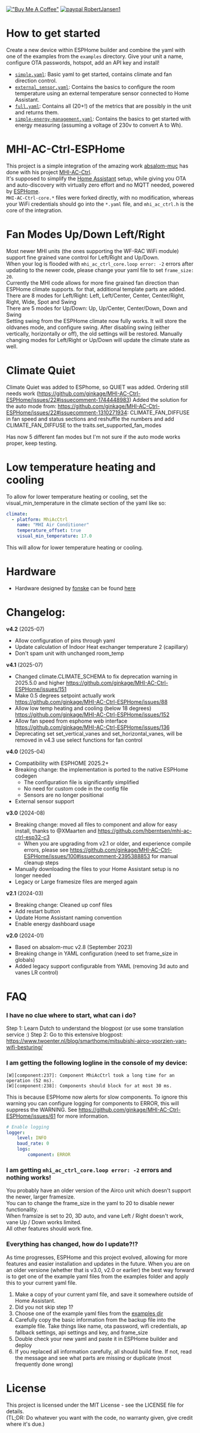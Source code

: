 [!["Buy Me A Coffee"](https://www.buymeacoffee.com/assets/img/custom_images/orange_img.png)](https://www.buymeacoffee.com/ginkage)
[![paypal RobertJansen1](https://www.paypalobjects.com/en_GB/i/btn/btn_donate_LG.gif)](https://www.paypal.com/donate/?hosted_button_id=TL3SFZ4P6ZDHN)

# How to get started

Create a new device within ESPHome builder and combine the yaml with one of the examples from the `examples` directory. Give your unit a name, configure OTA passwords, hotspot, add an API key and install!  

- [`simple.yaml`](https://github.com/ginkage/MHI-AC-Ctrl-ESPHome/blob/master/examples/simple.yaml): Basic yaml to get started, contains climate and fan direction control.
- [`external_sensor.yaml`](https://github.com/ginkage/MHI-AC-Ctrl-ESPHome/blob/master/examples/external_sensor.yaml): Contains the basics to configure the room temperature using an external temperature sensor connected to Home Assistant.  
- [`full.yaml`](https://github.com/ginkage/MHI-AC-Ctrl-ESPHome/blob/master/examples/full.yaml): Contains all (20+!) of the metrics that are possibly in the unit and returns them.  
- [`simple-energy-management.yaml`](https://github.com/ginkage/MHI-AC-Ctrl-ESPHome/blob/master/examples/simple-energy-measurement.yaml): Contains the basics to get started with energy measuring (assuming a voltage of 230v to convert A to Wh).

# MHI-AC-Ctrl-ESPHome
This project is a simple integration of the amazing work [absalom-muc](https://github.com/absalom-muc) has done with his project [MHI-AC-Ctrl](https://github.com/absalom-muc/MHI-AC-Ctrl).\
It's supposed to simplify the [Home Assistant](https://www.home-assistant.io/) setup, while giving you OTA and auto-discovery with virtually zero effort and no MQTT needed, powered by [ESPHome](https://ESPHome.io/).\
`MHI-AC-Ctrl-core.*` files were forked directly, with no modification, whereas your WiFi credentials should go into the `*.yaml` file, and `mhi_ac_ctrl.h` is the core of the integration.

# Fan Modes Up/Down Left/Right
Most newer MHI units (the ones supporting the WF-RAC WiFi module) support fine grained vane control for Left/Right and Up/Down.  
When your log is flooded with `mhi_ac_ctrl_core.loop error: -2` errors after updating to the newer code, please change your yaml file to set `frame_size: 20`.  
Currently the MHI code allows for more fine grained fan direction than ESPHome climate supports. for that, additional template parts are added.  
There are 8 modes for Left/Right: Left, Left/Center, Center, Center/Right, Right, Wide, Spot and Swing  
There are 5 modes for Up/Down: Up, Up/Center, Center/Down, Down and Swing  
Setting swing from the ESPHome climate now fully works. It will store the oldvanes mode, and configure swing. After disabling swing (either vertically, horizontally or off), the old settings will be restored. Manually changing modes for Left/Right or Up/Down will update the climate state as well.

# Climate Quiet

Climate Quiet was added to ESPhome, so QUIET was added. Ordering still needs work (https://github.com/ginkage/MHI-AC-Ctrl-ESPHome/issues/22#issuecomment-1744448983)
Added the solution for the auto mode from: https://github.com/ginkage/MHI-AC-Ctrl-ESPHome/issues/22#issuecomment-1310271934:
CLIMATE_FAN_DIFFUSE in fan speed and status sections and reshuffle the numbers and add CLIMATE_FAN_DIFFUSE to the traits.set_supported_fan_modes

Has now 5 different fan modes but I'm not sure if the auto mode works proper, keep testing.

# Low temperature heating and cooling

To allow for lower temperature heating or cooling, set the visual_min_temperature in the climate section of the yaml like so:

```yaml
climate:  
  - platform: MhiAcCtrl  
    name: "MHI Air Conditioner"  
    temperature_offset: true  
    visual_min_temperature: 17.0  
```
This will allow for lower temperature heating or cooling.


# Hardware
 - Hardware designed by [fonske](https://github.com/fonske) can be found [here](JLCPCB/Hardware.md)


# Changelog:


**v4.2** (2025-07)
 - Allow configuration of pins through yaml
 - Update calculation of Indoor Heat exchanger temperature 2 (capillary)
 - Don't spam unit with unchanged room_temp

**v4.1** (2025-07)
 - Changed climate.CLIMATE_SCHEMA to fix deprecation warning in 2025.5.0 and higher https://github.com/ginkage/MHI-AC-Ctrl-ESPHome/issues/151
 - Make 0.5 degrees setpoint actually work https://github.com/ginkage/MHI-AC-Ctrl-ESPHome/issues/88
 - Allow low temp heating and cooling (below 18 degrees) https://github.com/ginkage/MHI-AC-Ctrl-ESPHome/issues/152
 - Allow fan speed from esphome web interface https://github.com/ginkage/MHI-AC-Ctrl-ESPHome/issues/136
 - Deprecating set set_vertical_vanes and set_horizontal_vanes, will be removed in v4.3 use select functions for fan control

**v4.0** (2025-04)
 - Compatibility with ESPHOME 2025.2+
 - Breaking change: the implementation is ported to the native ESPHome codegen
   - The configuration file is significantly simplified
   - No need for custom code in the config file
   - Sensors are no longer positional
 - External sensor support

**v3.0** (2024-08)
 - Breaking change: moved all files to component and allow for easy install, thanks to @XMaarten and https://github.com/hberntsen/mhi-ac-ctrl-esp32-c3
   - When you are upgrading from v2.1 or older, and experience compile errors, please see https://github.com/ginkage/MHI-AC-Ctrl-ESPHome/issues/100#issuecomment-2395388853 for manual cleanup steps
 - Manually downloading the files to your Home Assistant setup is no longer needed
 - Legacy or Large framesize files are merged again

**v2.1** (2024-03)
 - Breaking change: Cleaned up conf files
 - Add restart button
 - Update Home Assistant naming convention
 - Enable energy dashboard usage 

**v2.0** (2024-01)
 - Based on absalom-muc v2.8 (September 2023)
 - Breaking change in YAML configuration (need to set frame_size in globals)
 - Added legacy support configurable from YAML (removing 3d auto and vanes LR control)

# FAQ

### I have no clue where to start, what can i do?
Step 1: Learn Dutch to understand the blogpost (or use some translation service :) 
Step 2: Go to this extensive blogpost: https://www.twoenter.nl/blog/smarthome/mitsubishi-airco-voorzien-van-wifi-besturing/ 
  
### I am getting the following logline in the console of my device:
```
[W][component:237]: Component MhiAcCtrl took a long time for an operation (52 ms).
[W][component:238]: Components should block for at most 30 ms.
```

This is because ESPHome now alerts for slow components. To ignore this warning you can configure logging for components to ERROR, this will suppress the WARNING. See https://github.com/ginkage/MHI-AC-Ctrl-ESPHome/issues/61 for more information.
```yaml
# Enable logging
logger:
    level: INFO
    baud_rate: 0
    logs:
        component: ERROR
```

### I am getting `mhi_ac_ctrl_core.loop error: -2` errors and nothing works!  
You probably have an older version of the Airco unit which doesn't support the newer, larger framesize.   
You can to change the frame_size in the yaml to 20 to disable newer functionality.  
When framsize is set to 20, 3D auto, and vane Left / Right doesn't work, vane Up / Down works limited.  
All other features should work fine.  

### Everything has changed, how do I update?!?  
As time progresses, ESPHome and this project evolved, allowing for more features and easier installation and updates in the future. When you are on an older versione (whether that is v3.0, v2.0 or earlier) the best way forward is to get one of the example yaml files from the examples folder and apply this to your current yaml file. 
 1. Make a copy of your current yaml file, and save it somewhere outside of Home Assistant.
 2. Did you not skip step 1?
 3. Choose one of the example yaml files from the [examples dir](https://github.com/ginkage/MHI-AC-Ctrl-ESPHome/tree/master/examples)
 4. Carefully copy the basic information from the backup file into the example file. Take things like name, ota password, wifi credentials, ap fallback settings, api settings and key, and frame_size
 5. Double check your new yaml and paste it in ESPHome builder and deploy
 6. If you replaced all information carefully, all should build fine. If not, read the message and see what parts are missing or duplicate (most frequently done wrong)


# License
This project is licensed under the MIT License - see the LICENSE file for details.\
(TL;DR: Do whatever you want with the code, no warranty given, give credit where it's due.)

